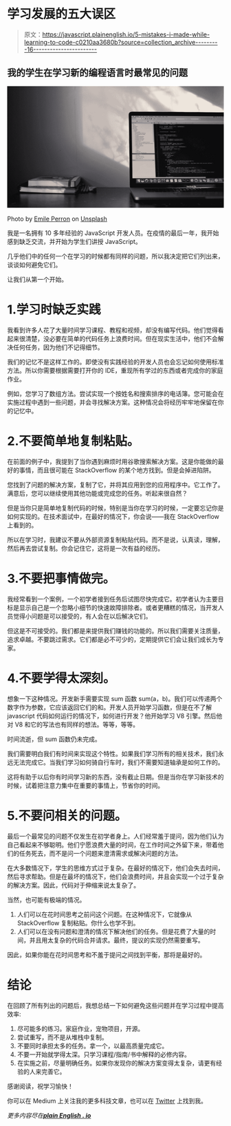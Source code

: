 # 学习发展的五大误区

> 原文：<https://javascript.plainenglish.io/5-mistakes-i-made-while-learning-to-code-c0210aa3680b?source=collection_archive---------16----------------------->

## 我的学生在学习新的编程语言时最常见的问题

![](img/7c1b687f9226a49a48dc3696e095492c.png)

Photo by [Emile Perron](https://unsplash.com/@emilep?utm_source=medium&utm_medium=referral) on [Unsplash](https://unsplash.com?utm_source=medium&utm_medium=referral)

我是一名拥有 10 多年经验的 JavaScript 开发人员。在疫情的最后一年，我开始感到缺乏交流，并开始为学生们讲授 JavaScript。

几乎他们中的任何一个在学习的时候都有同样的问题，所以我决定把它们列出来，谈谈如何避免它们。

让我们从第一个开始。

# 1.学习时缺乏实践

我看到许多人花了大量时间学习课程、教程和视频，却没有编写代码。他们觉得看起来很清楚，没必要在简单的代码任务上浪费时间。但在现实生活中，他们不会解决任何任务，因为他们不记得细节。

我们的记忆不是这样工作的。即使没有实践经验的开发人员也会忘记如何使用标准方法。所以你需要根据需要打开你的 IDE，重现所有学过的东西或者完成你的家庭作业。

例如，您学习了数组方法。尝试实现一个按姓名和搜索排序的电话簿。您可能会在实施过程中遇到一些问题，并会寻找解决方案。这种情况会将经历牢牢地保留在你的记忆中。

# 2.不要简单地复制粘贴。

在前面的例子中，我提到了当你遇到麻烦时用谷歌搜索解决方案。这是你能做的最好的事情，而且很可能在 StackOverflow 的某个地方找到。但是会掉进陷阱。

您找到了问题的解决方案，复制了它，并将其应用到您的应用程序中。它工作了。满意后，您可以继续使用其他功能或完成您的任务。听起来很自然？

但是当你只是简单地复制代码的时候，特别是当你在学习的时候，一定要忘记你是如何实现的。在技术面试中，在最好的情况下，你会说——我在 StackOverflow 上看到的。

所以在学习时，我建议不要从外部资源复制粘贴代码。而不是说，认真读，理解，然后再去尝试复制。你会记住它，这将是一次有益的经历。

# 3.不要把事情做完。

我经常看到一个案例，一个初学者接到任务后试图尽快完成它。初学者认为主要目标是显示自己是一个忽略小细节的快速故障排除者。或者更糟糕的情况，当开发人员觉得小问题是可以接受的，有人会在以后解决它们。

但这是不可接受的。我们都是来提供我们赚钱的功能的。所以我们需要关注质量，追求卓越。不要跳过需求。它们都是必不可少的，定期提供它们会让我们成长为专家。

# 4.不要学得太深刻。

想象一下这种情况。开发新手需要实现 sum 函数 sum(a，b)。我们可以传递两个数字作为参数，它应该返回它们的和。开发人员开始学习函数，但是在不了解 javascript 代码如何运行的情况下，如何进行开发？他开始学习 V8 引擎。然后他对 V8 和它的写法也有同样的想法。等等，等等。

时间流逝，但 sum 函数仍未完成。

我们需要明白我们有时间来实现这个特性。如果我们学习所有的相关技术，我们永远无法完成它。当我们学习如何骑自行车时，我们不需要知道轴承是如何工作的。

这将有助于以后你有时间学习新的东西，没有截止日期。但是当你在学习新技术的时候，试着把注意力集中在重要的事情上，节省你的时间。

# 5.不要问相关的问题。

最后一个最常见的问题不仅发生在初学者身上。人们经常羞于提问，因为他们认为自己看起来不够聪明。他们宁愿浪费大量的时间，在工作时间之外留下来，带着他们的任务死去，而不是问一个问题来澄清需求或解决问题的方法。

在大多数情况下，学生的思维方式过于复杂。在最好的情况下，他们会失去时间，然后寻求帮助。但是在最坏的情况下，他们会浪费时间，并且会实现一个过于复杂的解决方案。因此，代码对于伸缩来说太复杂了。

当然，也可能有极端的情况。

1.  人们可以在花时间思考之前问这个问题。在这种情况下，它就像从 StackOverflow 复制粘贴。你什么也学不到。
2.  人们可以在没有问题和澄清的情况下解决他们的任务。但是花费了大量的时间，并且用太复杂的代码合并请求。最终，提议的实现仍然需要重写。

因此，如果你能在花时间思考和不羞于提问之间找到平衡，那将是最好的。

# 结论

在回顾了所有列出的问题后，我想总结一下如何避免这些问题并在学习过程中提高效率:

1.  尽可能多的练习。家庭作业，宠物项目，开源。
2.  尝试重写，而不是从堆栈中复制。
3.  不要同时承担太多的任务。拿一个，以最高质量完成它。
4.  不要一开始就学得太深。只学习课程/指南/书中解释的必修内容。
5.  在实施之前，尽量明确任务。如果你发现你的解决方案变得太复杂，请更有经验的人来完善它。

感谢阅读，祝学习愉快！

你可以在 Medium 上关注我的更多科技文章，也可以在 [Twitter](https://twitter.com/golosay) 上找到我。

*更多内容尽在*[***plain English . io***](http://plainenglish.io)